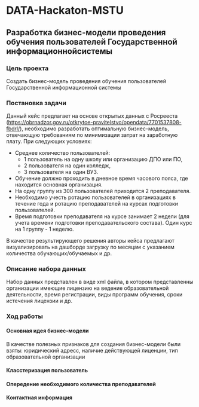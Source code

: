 # DATA-Hackaton-MSTU

## Разработка бизнес-модели проведения обучения пользователей Государственной информационнойсистемы

### Цель проекта
Создать бизнес-модель проведения обучения пользователей Государственной информационной системы

### Постановка задачи
Данный кейс предлагает на основе открытых данных с Росрееста (https://obrnadzor.gov.ru/otkrytoe-pravitelstvo/opendata/7701537808-fbdrl/), необходимо разработать оптимальную бизнес-модель, отвечающую требованиям по минимизации затрат на заработную плату. При следующих условиях:
* Среднее количество пользователей:
  - 1 пользователь на одну школу или организацию ДПО или ПО,
  - 2 пользователя на один колледж,
  - 3 пользователя на один ВУЗ.
* Обучение должно проходить в дневное время часового пояса, где находится основная организация.
* На одну группу из 300 пользователей приходится 2 преподавателя.
* Необходимо учесть ротацию пользователей в организациях в течение года и ротацию преподавателей на курсах подготовки пользователей.
* Время подготовки преподавателя на курсе занимает 2 недели (для учета времени подготовки преподавательского состава). Один курс на 1 группу - 1 неделю.

В качестве результирующего решения авторы кейса предлагают визуализировать на дашборде загрузку по месяцам с указанием
количества обучающих/обучаемых и др.

### Описание набора данных
Набор данных представлен в виде xml файла, в котором представленны организации имеющие лицензию на ведение образовательной деятельности, время регистрации, виды программ обучения, сроки истечения лицензии и др.

### Ход работы
#### Основная идея бизнес-модели

В качестве полезных признаков для создания бизнес-модели были взяты: юридический адресс, наличие действующей лиценции, тип образовательной организации

#### Класстеризация пользователь


#### Опередение необходимого количества преподавателей


#### Контактная информация
